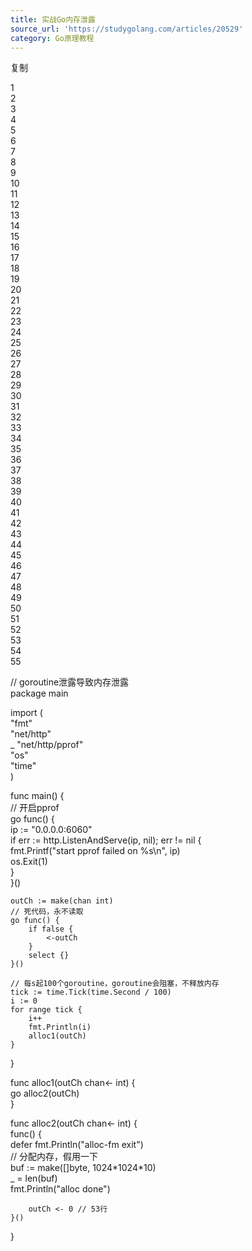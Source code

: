 ```yaml
---
title: 实战Go内存泄露
source_url: 'https://studygolang.com/articles/20529'
category: Go原理教程
---
```

复制

1  
2  
3  
4  
5  
6  
7  
8  
9  
10  
11  
12  
13  
14  
15  
16  
17  
18  
19  
20  
21  
22  
23  
24  
25  
26  
27  
28  
29  
30  
31  
32  
33  
34  
35  
36  
37  
38  
39  
40  
41  
42  
43  
44  
45  
46  
47  
48  
49  
50  
51  
52  
53  
54  
55  

// goroutine泄露导致内存泄露  
package main  
  
import (  
	"fmt"  
	"net/http"  
	\_ "net/http/pprof"  
	"os"  
	"time"  
)  
  
func main() {  
	// 开启pprof  
	go func() {  
		ip := "0.0.0.0:6060"  
		if err := http.ListenAndServe(ip, nil); err != nil {  
			fmt.Printf("start pprof failed on %s\\n", ip)  
			os.Exit(1)  
		}  
	}()  
  
	outCh := make(chan int)  
	// 死代码，永不读取  
	go func() {  
		if false {  
			<-outCh  
		}  
		select {}  
	}()  
  
	// 每s起100个goroutine，goroutine会阻塞，不释放内存  
	tick := time.Tick(time.Second / 100)  
	i := 0  
	for range tick {  
		i++  
		fmt.Println(i)  
		alloc1(outCh)  
	}  
}  
  
func alloc1(outCh chan<- int) {  
	go alloc2(outCh)  
}  
  
func alloc2(outCh chan<- int) {  
	func() {  
		defer fmt.Println("alloc-fm exit")  
		// 分配内存，假用一下  
		buf := make(\[\]byte, 1024\*1024\*10)  
		\_ = len(buf)  
		fmt.Println("alloc done")  
  
		outCh <- 0 // 53行  
	}()  
}
